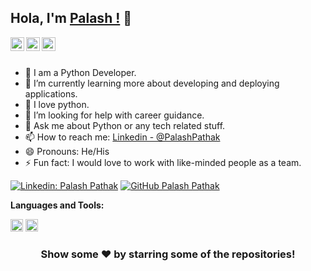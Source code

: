 ## Hola, I'm [Palash !](https://github.com/palash-21) 👋



<a href="https://www.linkedin.com/in/palash-pathak-a575b2146/">
  <img align="left" alt="Palash's Linkdein" width="22px" src="https://cdn.jsdelivr.net/npm/simple-icons@v3/icons/linkedin.svg" />
</a>
<a href="https://github.com/palash-21">
  <img align="left" alt="Palash's Github" width="22px" src="https://cdn.jsdelivr.net/npm/simple-icons@v3/icons/github.svg" />
</a>
<a href="https://github.com/palash-21">
  <img align="left" alt="Palash's Github" width="22px" src="https://en.wikipedia.org/wiki/GitHub#/media/File:GitHub_Invertocat_Logo.svg" />
</a>


<br/>
<br/>



- 🔭 I am a Python Developer. 
- 🌱 I’m currently learning more about developing and deploying applications.
- 👯 I love python.
- 🤔 I’m looking for help with career guidance.
- 💬 Ask me about Python or any tech related stuff.
- 📫 How to reach me: [Linkedin - @PalashPathak](https://www.linkedin.com/in/palash-pathak-a575b2146/)
- 😄 Pronouns: He/His
- ⚡ Fun fact: I would love to work with like-minded people as a team.

[![Linkedin: Palash Pathak](https://img.shields.io/badge/-PalashPathak-blue?style=flat-square&logo=Linkedin&logoColor=white&link=https://www.linkedin.com/in/palash-pathak-a575b2146/)](https://www.linkedin.com/in/palash-pathak-a575b2146/)
[![GitHub Palash Pathak](https://img.shields.io/badge/-PalashPathak-blue?style=flat-square&logo=GitHub&logoColor=white&link=https://github.com/palash-21)](https://github.com/palash-21)



**Languages and Tools:**  

<code><img height="20" src="https://upload.wikimedia.org/wikipedia/commons/0/0a/Python.svg"></code>
<code><img height="20" src="https://go.dev/blog/go-brand/Go-Logo/PNG/Go-Logo_Blue.png"></code>


<div align="center">

### Show some ❤️ by starring some of the repositories!

</div>
